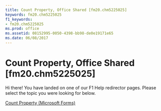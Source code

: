 ```yaml
---
title: Count Property, Office Shared [fm20.chm5225025]
keywords: fm20.chm5225025
f1_keywords:
- fm20.chm5225025
ms.prod: office
ms.assetid: 08152995-0050-4398-bb98-de0e19171e65
ms.date: 06/08/2017
---
```



# Count Property, Office Shared [fm20.chm5225025]

Hi there! You have landed on one of our F1 Help redirector pages. Please select the topic you were looking for below.

[Count Property (Microsoft Forms)](http://msdn.microsoft.com/library/84580b94-05da-57d9-780b-e95545a5ea37%28Office.15%29.aspx)

